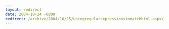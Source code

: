 ```yaml
---
layout: redirect
date: 2004-10-24 -0800
redirect: /archive/2004/10/25/usingregularexpressionstomatchhtml.aspx/
---
```

